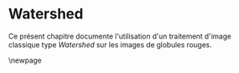 # Watershed

Ce présent chapitre documente l'utilisation d'un traitement d'image classique type *Watershed* sur les images de globules rouges.

\newpage
